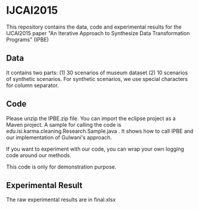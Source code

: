 # IJCAI2015
This repository contains the data, code and experimental results for the IJCAI2015 paper "An Iterative Approach to Synthesize Data Transformation Programs" (IPBE)

## Data
It contains two parts: (1) 30 scenarios of museum dataset (2) 10 scenarios of synthetic scenarios. For synthetic scenarios, we use special characters for column separator. 


## Code
Please unzip the IPBE.zip file.
You can import the eclipse project as a Maven project.
A sample for calling the code is edu.isi.karma.cleaning.Research.Sample.java .
It shows how to call IPBE and our implementation of Gulwani's approach.

If you want to experiment with our code, you can wrap your own logging code around our methods.

This code is only for demonstration purpose. 

## Experimental Result

The raw experimental results are in final.xlsx
